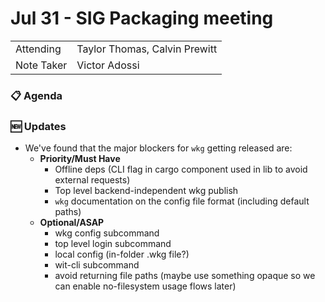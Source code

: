 # Jul 31 - SIG Packaging meeting

|          |      | 
| -------- | -------- |
| Attending  | Taylor Thomas, Calvin Prewitt |
| Note Taker | Victor Adossi |

### :clipboard: Agenda

### :new: Updates
- We've found that the major blockers for `wkg` getting released are:
    - **Priority/Must Have**
        - Offline deps (CLI flag in cargo component used in lib to avoid external requests)
        - Top level backend-independent wkg publish
        - `wkg` documentation on the config file format (including default paths)
    - **Optional/ASAP**
        - wkg config subcommand
        - top level login subcommand
        - local config (in-folder .wkg file?)
        - wit-cli subcommand
        - avoid returning file paths (maybe use something opaque so we can enable no-filesystem usage flows later)
